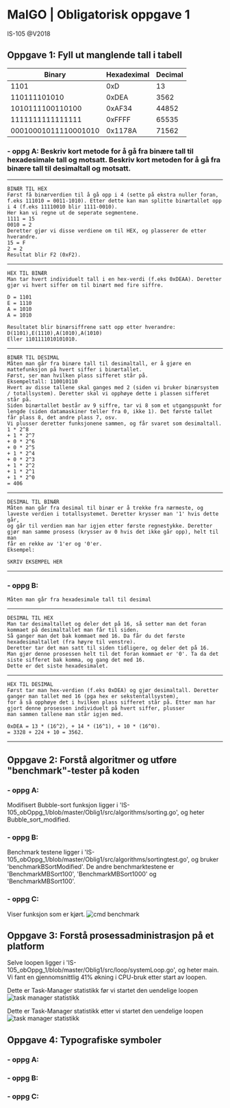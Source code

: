# MalGO | Obligatorisk oppgave 1
IS-105 @V2018

## Oppgave 1: Fyll ut manglende tall i tabell

Binary|Hexadeximal|Decimal
---|---|---
1101|0xD|13
110111101010|0xDEA|3562
1010111100110100|0xAF34|44852
1111111111111111|0xFFFF|65535
00010001011110001010|0x1178A|71562

### - oppg A: Beskriv kort metode for å gå fra binære tall til hexadesimale tall og motsatt. Beskriv kort metoden for å gå fra binære tall til desimaltall og motsatt.

----------------------------------------------------------------------------------------------------------
	BINÆR TIL HEX
	Først få binærverdien til å gå opp i 4 (sette på ekstra nuller foran, f.eks 111010 = 0011-1010). Etter dette kan man splitte binærtallet opp i 4 (f.eks 11110010 blir 1111-0010). 
	Her kan vi regne ut de seperate segmentene.
	1111 = 15
	0010 = 2
	Deretter gjør vi disse verdiene om til HEX, og plasserer de etter hverandre.
	15 = F
	2 = 2
	Resultat blir F2 (0xF2).
----------------------------------------------------------------------------------------------------------
	HEX TIL BINÆR
	Man tar hvert individuelt tall i en hex-verdi (f.eks 0xDEAA). Deretter gjør vi hvert siffer om til binært med fire siffre.

	D = 1101
	E = 1110
	A = 1010
	A = 1010

	Resultatet blir binærsiffrene satt opp etter hverandre: D(1101),E(1110),A(1010),A(1010)
	Eller 1101111010101010.
----------------------------------------------------------------------------------------------------------
	BINÆR TIL DESIMAL
	Måten man går fra binære tall til desimaltall, er å gjøre en mattefunksjon på hvert siffer i binærtallet. 
	Først, ser man hvilken plass sifferet står på. 
	Eksempeltall: 110010110
	Hvert av disse tallene skal ganges med 2 (siden vi bruker binærsystem / totallsystem). Deretter skal vi opphøye dette i plassen sifferet står på.
	Siden binærtallet består av 9 siffre, tar vi 8 som et utgangspunkt for lengde (siden datamaskiner teller fra 0, ikke 1). Det første tallet får plass 8, det andre plass 7, osv. 
	Vi plusser deretter funksjonene sammen, og får svaret som desimaltall.
	1 * 2^8
	+ 1 * 2^7
	+ 0 * 2^6
	+ 0 * 2^5
	+ 1 * 2^4
	+ 0 * 2^3
	+ 1 * 2^2
	+ 1 * 2^1
	+ 1 * 2^0
	= 406
----------------------------------------------------------------------------------------------------------
	DESIMAL TIL BINÆR
	Måten man går fra desimal til binær er å trekke fra nærmeste, og laveste verdien i totallsystemet. Deretter krysser man '1' hvis dette går,
	og går til verdien man har igjen etter første regnestykke. Deretter gjør man samme prosess (krysser av 0 hvis det ikke går opp), helt til man
	får en rekke av '1'er og '0'er.
	Eksempel: 

	SKRIV EKSEMPEL HER
----------------------------------------------------------------------------------------------------------


### - oppg B: 

	Måten man går fra hexadesimale tall til desimal
----------------------------------------------------------------------------------------------------------
	DESIMAL TIL HEX
	Man tar desimaltallet og deler det på 16, så setter man det foran kommaet på desimaltallet man får til siden. 
	Så ganger man det bak kommaet med 16. Da får du det første hexadesimaltallet (fra høyre til venstre).
	Deretter tar det man satt til siden tidligere, og deler det på 16. 
	Man gjør denne prosessen helt til det foran kommaet er '0'. Ta da det siste sifferet bak komma, og gang det med 16. 
	Dette er det siste hexadesimalet. 
----------------------------------------------------------------------------------------------------------
	HEX TIL DESIMAL
	Først tar man hex-verdien (f.eks 0xDEA) og gjør desimaltall. Deretter ganger man tallet med 16 (pga hex er sekstentallsystem),
	for å så opphøye det i hvilken plass sifferet står på. Etter man har gjort denne prosessen individuelt på hvert siffer, plusser 
	man sammen tallene man står igjen med.

	0xDEA = 13 * (16^2), + 14 * (16^1), + 10 * (16^0).
	= 3328 + 224 + 10 = 3562.
----------------------------------------------------------------------------------------------------------

## Oppgave 2: Forstå algoritmer og utføre "benchmark"-tester på koden
### - oppg A: 
Modifisert Bubble-sort funksjon ligger i 'IS-105_obOppg_1/blob/master/Oblig1/src/algorithms/sorting.go', og heter Bubble_sort_modified.
### - oppg B: 
Benchmark testene ligger i 'IS-105_obOppg_1/blob/master/Oblig1/src/algorithms/sortingtest.go', og bruker 'benchmarkBSortModified'. De andre benchmarktestene er 'BenchmarkMBSort100', 'BenchmarkMBSort1000' og 'BenchmarkMBSort100'.
### - oppg C:
Viser funksjon som er kjørt. 
![cmd benchmark](https://raw.githubusercontent.com/StavenX/IS-105_obOppg_1/master/images/Benchmark-test.png "Benchmark")

## Oppgave 3: Forstå prosessadministrasjon på et platform
Selve loopen ligger i 'IS-105_obOppg_1/blob/master/Oblig1/src/loop/systemLoop.go', og heter main.
Vi fant en gjennomsnittlig 41% økning i CPU-bruk etter start av loopen.

Dette er Task-Manager statistikk før vi startet den uendelige loopen
![task manager statistikk](https://raw.githubusercontent.com/StavenX/IS-105_obOppg_1/master/images/status_idle.png "CPU før man starter loop")

Dette er Task-Manager statistikk etter vi startet den uendelige loopen
![task manager statistikk](https://raw.githubusercontent.com/StavenX/IS-105_obOppg_1/master/images/status_running.png "CPU etter man starter loop")

## Oppgave 4: Typografiske symboler
### - oppg A:
### - oppg B:
### - oppg C:

